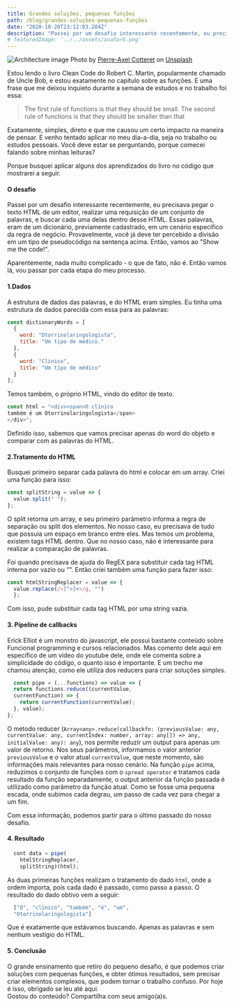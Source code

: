 ```yaml
---
title: Grandes soluções, pequenas funções
path: /blog/grandes-soluções-pequenas-funções
date: "2020-10-20T23:12:03.284Z"
description: "Passei por um desafio interessante recentemente, eu precisava pegar o texto HTML de um editor, realizar uma requisição de um conjunto de palavras, e buscar cada uma delas dentro desse HTML."
# featuredImage: '../../assets/avatar6.png'
---
```


<img src="https://images.unsplash.com/photo-1599669550575-22795a95e36f?ixlib=rb-1.2.1&ixid=eyJhcHBfaWQiOjEyMDd9&auto=format&fit=crop&w=1350&q=80" alt="Architecture image" style="max-width: 100%; height: auto;" />
<span>Photo by <a href="https://unsplash.com/@pierreaxel_?utm_source=unsplash&amp;utm_medium=referral&amp;utm_content=creditCopyText">Pierre-Axel Cotteret</a> on <a href="https://unsplash.com/t/architecture?utm_source=unsplash&amp;utm_medium=referral&amp;utm_content=creditCopyText">Unsplash</a></span>


Estou lendo o livro Clean Code do Robert C. Martin, popularmente chamado de Uncle Bob, e estou exatamente no capítulo sobre as funções. E uma frase que me deixou inquieto durante a semana de estudos e no trabalho foi essa:

> The first rule of functions is that they should be small. The second rule of functions is that they should be smaller than that

Exatamente, simples, direto e que me causou um certo impacto na maneira de pensar. E venho tentado aplicar no meu dia-a-dia, seja no trabalho ou estudos pessoais. Você deve estar se perguntando, porque comecei falando sobre minhas leituras?

Porque busquei aplicar alguns dos aprendizados do livro no código que mostrarei a seguir.

#### O desafio

Passei por um desafio interessante recentemente, eu precisava pegar o texto HTML de um editor, realizar uma requisição de um conjunto de palavras, e buscar cada uma delas dentro desse HTML. Essas palavras, eram de um dicionário, previamente cadastrado, em um cenário específico da regra de negócio. Provavelmente, você já deve ter percebido a divisão em um tipo de pseudocódigo na sentença acima. Então, vamos ao "Show me the code!".

Aparentemente, nada muito complicado - o que de fato, não é. Então vamos lá, vou passar por cada etapa do meu processo.

#### 1.Dados

A estrutura de dados das palavras, e do HTML eram simples. Eu tinha uma estrutura de dados parecida com essa para as palavras:

```javascript
const dictionaryWords = [
  {
    word: "Otorrinolaringologista",
    title: "Um tipo de médico."
  },
  {
    word: "Clínico",
    title: "Um típo de médico"
  }
];
```

Temos também, o próprio HTML, vindo do editor de texto.

```javascript
const html = "<div><span>O clínico
também é um Otorrinolaringologista</span>
</div>";
```

Definido isso, sabemos que vamos precisar apenas do word do objeto e comparar com as palavras do HTML.

#### 2.Tratamento do HTML

Busquei primeiro separar cada palavra do html e colocar em um array. Criei uma função para isso:

```javascript
const splitString = value => {
  value.split(" ");
};
```

O split retorna um array, e seu primeiro parâmetro informa a regra de separação ou split dos elementos. No nosso caso, eu precisava de tudo que possuia um espaço em branco entre eles. Mas temos um problema, existem tags HTML dentro. Que no nosso caso, não é interessante para realizar a comparação de palavras.

Foi quando precisava de ajuda do RegEX para substituir cada tag HTML interna por vazio ou "". Então criei também uma função para fazer isso:

```javascript
const htmlStringReplacer = value => {
  value.replace(/<[^>]+>/g, "")
  };
```

Com isso, pude substituir cada tag HTML por uma string vazia.

#### 3. Pipeline de callbacks

Erick Elliot é um monstro do javascript, ele possui bastante conteúdo sobre Funcional programming e cursos relacionados. Mas comento dele aqui em específico de um vídeo do youtube dele, onde ele comenta sobre a simplicidade do código, o quanto isso é importante.
E um trecho me chamou atenção, como ele utiliza dos reducers para criar soluções simples.

```javascript
  const pipe = (...functions) => value => {
  return functions.reduce((currentValue,
  currentFunction) => {
    return currentFunction(currentValue);
  }, value);
};
```
O método reducer (`Array<any>.reduce(callbackfn: (previousValue: any, currentValue: any, currentIndex: number, array: any[]) => any, initialValue: any): any`), nos permite reduzir um output para apenas um valor de retorno.
Nos seus parâmetros, informamos o valor anterior `previousValue` e o valor atual `currentValue`, que neste momento, são informações mais relevantes para nosso cenário.
Na função `pipe` acima, reduzimos o conjunto de funções com o `spread operator` e tratamos cada resultado da função separadamente, o output anterior da função passada é utilizado como parâmetro da função atual. Como se fosse uma pequena escada, onde subimos cada degrau, um passo de cada vez para chegar a um fim.

Com essa informação, podemos partir para o último passado do nosso desafio.

#### 4. Resultado

```javascript
  cont data = pipe(
    htmlStringReplacer,
    splitString)(html);
```

As duas primeiras funções realizam o tratamento do dado `html`, onde a ordem importa, pois cada dado é passado, como passo a passo.
O resultado do dado obtivo vem a seguir:

```javascript
  ["O", "clínico", "também", "é", "um",
  "Otorrinolaringologista"]
```

Que é exatamente que estávamos buscando. Apenas as palavras e sem nenhum vestígio do HTML.

#### 5. Conclusão

O grande ensinamento que retiro do pequeno desafio, é que podemos criar soluções com pequenas funções, e obter ótimos resultados, sem precisar criar elementos complexos, que podem tornar o trabalho confuso. Por hoje é isso, obrigado se leu até aqui.
<br/>
Gostou do conteúdo? Compartilha com seus amigo(a)s.
